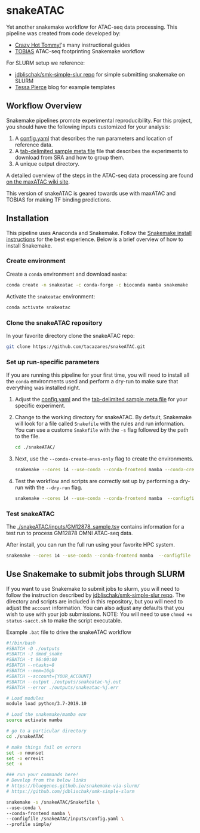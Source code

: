 # snakeATAC

Yet another snakemake workflow for ATAC-seq data processing. This pipeline was created from code developed by:

* [Crazy Hot Tommy!](https://github.com/crazyhottommy?tab=repositories)'s many instructional guides
* [TOBIAS](https://github.molgen.mpg.de/loosolab/TOBIAS_snakemake) ATAC-seq footprinting Snakemake workflow

For SLURM setup we reference:

* [jdblischak/smk-simple-slur repo](https://github.com/jdblischak/smk-simple-slurm) for simple submitting snakemake on SLURM
* [Tessa Pierce](https://bluegenes.github.io/snakemake-via-slurm/) blog for example templates

## Workflow Overview

Snakemake pipelines promote experimental reproducibility. For this project, you should have the following inputs customized for your analysis:

1) A [config.yaml](docs/config_yaml.md) that describes the run parameters and location of reference data.
2) A [tab-delimited sample meta file](docs/meta_file.md) file that describes the experiments to download from SRA and how to group them.
3) A unique output directory.

A detailed overview of the steps in the ATAC-seq data processing are found [on the maxATAC wiki site]([docs/ATAC_processing.md](https://github.com/MiraldiLab/maxATAC/wiki/ATAC-seq-Data-Processing)).

This version of snakeATAC is geared towards use with maxATAC and TOBIAS for making TF binding predictions.

## Installation

This pipeline uses Anaconda and Snakemake. Follow the [Snakemake install instructions](https://snakemake.readthedocs.io/en/stable/getting_started/installation.html) for the best experience. Below is a brief overview of how to install Snakemake.

### Create environment

Create a `conda` environment and download `mamba`:

```bash
conda create -n snakeatac -c conda-forge -c bioconda mamba snakemake
```

Activate the `snakeatac` environment:

```bash
conda activate snakeatac
```

### Clone the snakeATAC repository

In your favorite directory clone the snakeATAC repo:

```bash
git clone https://github.com/tacazares/snakeATAC.git
```

### Set up run-specific parameters

If you are running this pipeline for your first time, you will need to install all the `conda` environments used and perform a dry-run to make sure that everything was installed right.

1) Adjust the [config.yaml](docs/config_yaml.md) and the [tab-delimited sample meta file](docs/meta_file.md) for your specific experiment.

2) Change to the working directory for snakeATAC. By default, Snakemake will look for a file called `Snakefile` with the rules and run information. You can use a custome `Snakefile` with the `-s` flag followed by the path to the file.

   ```bash
   cd ./snakeATAC/
   ```

3) Next, use the `--conda-create-envs-only` flag to create the environments.

   ```bash
   snakemake --cores 14 --use-conda --conda-frontend mamba --conda-create-envs-only --configfile ./inputs/config.yaml
   ```

4) Test the workflow and scripts are correctly set up by performing a dry-run with the `--dry-run` flag.

   ```bash
   snakemake --cores 14 --use-conda --conda-frontend mamba  --configfile ./inputs/config.yaml --dry-run
   ```

### Test snakeATAC

The [./snakeATAC/inputs/GM12878_sample.tsv](./inputs/GM12878_sample.tsv) contains information for a test run to process GM12878 OMNI ATAC-seq data.

After install, you can run the full run using your favorite HPC system.

```bash
snakemake --cores 14 --use-conda --conda-frontend mamba  --configfile ./inputs/config.yaml
```

## Use Snakemake to submit jobs through SLURM

If you want to use Snakemake to submit jobs to slurm, you will need to follow the instruction described by [jdblischak/smk-simple-slur repo](https://github.com/jdblischak/smk-simple-slurm). The directory and scripts are included in this repository, but you will need to adjust the `account` information. You can also adjust any defaults that you wish to use with your job submissions. NOTE: You will need to use `chmod +x status-sacct.sh` to make the script executable.

Example `.bat` file to drive the snakeATAC workflow

```bash
#!/bin/bash
#SBATCH -D ./outputs
#SBATCH -J dmnd_snake 
#SBATCH -t 96:00:00
#SBATCH --ntasks=8
#SBATCH --mem=16gb
#SBATCH --account={YOUR_ACCOUNT}
#SBATCH --output ./outputs/snakeatac-%j.out
#SBATCH --error ./outputs/snakeatac-%j.err

# Load modules
module load python/3.7-2019.10

# Load the snakemake/mamba env
source activate mamba

# go to a particular directory
cd ./snakeATAC

# make things fail on errors
set -o nounset
set -o errexit
set -x

### run your commands here!
# Develop from the below links
# https://bluegenes.github.io/snakemake-via-slurm/
# https://github.com/jdblischak/smk-simple-slurm

snakemake -s /snakeATAC/Snakefile \
--use-conda \
--conda-frontend mamba \
--configfile /snakeATAC/inputs/config.yaml \
--profile simple/
```
